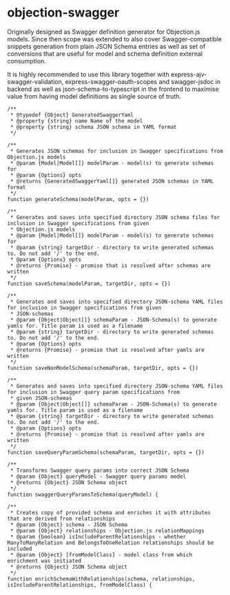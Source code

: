 # objection-swagger
Originally designed as Swagger definition generator for Objection.js models. Since then scope was extended to also cover Swagger-compatible snippets generation
from plain JSON Schema entries as well as set of conversions that are useful for model and schema definition external consumption.

It is highly recommended to use this library together with express-ajv-swagger-validation, express-swagger-oauth-scopes and swagger-jsdoc in backend
as well as json-schema-to-typescript in the frontend to maximise value from having model definitions as single source of truth.

```
/**
 * @typedef {Object} GeneratedSwaggerYaml
 * @property {string} name Name of the model
 * @property {string} schema JSON schema in YAML format
 */

/**
 * Generates JSON schemas for inclusion in Swagger specifications from Objection.js models
 * @param {Model|Model[]} modelParam - model(s) to generate schemas for
 * @param {Options} opts
 * @returns {GeneratedSwaggerYaml[]} generated JSON schemas in YAML format
 */
function generateSchema(modelParam, opts = {})
```

```
/**
 * Generates and saves into specified directory JSON schema files for inclusion in Swagger specifications from given
 * Objection.js models
 * @param {Model|Model[]} modelParam - model(s) to generate schemas for
 * @param {string} targetDir - directory to write generated schemas to. Do not add '/' to the end.
 * @param {Options} opts
 * @returns {Promise} - promise that is resolved after schemas are written
 */
function saveSchema(modelParam, targetDir, opts = {})
```


```
/**
 * Generates and saves into specified directory JSON-schema YAML files for inclusion in Swagger specifications from given
 * JSON-schemas
 * @param {Object|Object[]} schemaParam - JSON-Schema(s) to generate yamls for. Title param is used as a filename
 * @param {string} targetDir - directory to write generated schemas to. Do not add '/' to the end.
 * @param {Options} opts
 * @returns {Promise} - promise that is resolved after yamls are written
 */
function saveNonModelSchema(schemaParam, targetDir, opts = {})
```

```
/**
 * Generates and saves into specified directory JSON-schema YAML files for inclusion in Swagger query param specifications from
 * given JSON-schemas
 * @param {Object|Object[]} schemaParam - JSON-Schema(s) to generate yamls for. Title param is used as a filename
 * @param {string} targetDir - directory to write generated schemas to. Do not add '/' to the end.
 * @param {Options} opts
 * @returns {Promise} - promise that is resolved after yamls are written
 */
function saveQueryParamSchema(schemaParam, targetDir, opts = {})
```


```
/**
 * Transforms Swagger query params into correct JSON Schema
 * @param {Object} queryModel - Swagger query params model
 * @returns {Object} JSON Schema object
 */
function swaggerQueryParamsToSchema(queryModel) {
```

```
/**
 * Creates copy of provided schema and enriches it with attributes that are derived from relationships
 * @param {Object} schema - JSON Schema
 * @param {Object} relationships - Objection.js relationMappings
 * @param {boolean} isIncludeParentRelationships - whether ManyToManyRelation and BelongsToOneRelation relationships should be included
 * @param {Object} [fromModelClass] - model class from which enrichment was initiated
 * @returns {Object} JSON Schema object
 */
function enrichSchemaWithRelationships(schema, relationships, isIncludeParentRelationships, fromModelClass) {
```
